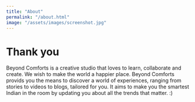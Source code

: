 ```yaml
---
title: "About"
permalink: "/about.html"
image: "/assets/images/screenshot.jpg"
---
```

# Thank you 
Beyond Comforts is a creative studio that loves to learn, collaborate and create. We wish to make the world a happier place.
Beyond Comforts provids you the means to discover a world of experiences, ranging from stories to videos to blogs, tailored for you. It aims to make you the smartest Indian in the room by updating you about all the trends that matter.
:)